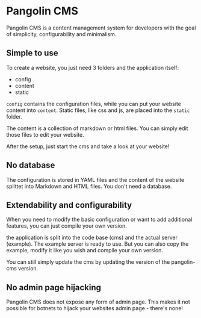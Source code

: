 # Pangolin CMS

Pangolin CMS is a content management system
for developers with the goal of simplicity,
configurability and minimalism.

## Simple to use

To create a website, you just need 3 folders and the
application itself:

- config
- content
- static

`config` contains the configuration files, while
you can put your website content into `content`.
Static files, like css and js, are placed into the
`static` folder.

The content is a collection of markdown or html files.
You can simply edit those files to edit your website.

After the setup, just start the cms and take a look
at your website!

## No database

The configuration is stored in YAML files and the
content of the website splittet into Markdown and
HTML files. You don't need a database.

## Extendability and configurability

When you need to modify the basic configuration
or want to add additional features, you can just
compile your own version.

the application is split into the code base (cms) and
the actual server (example). The example server
is ready to use. But you can also copy the example,
modify it like you wish and compile your own version.

You can still simply update the cms by updating the
version of the pangolin-cms version.

## No admin page hijacking

Pangolin CMS does not expose any form of admin page.
This makes it not possible for botnets to hijack your
websites admin page - there's none!
